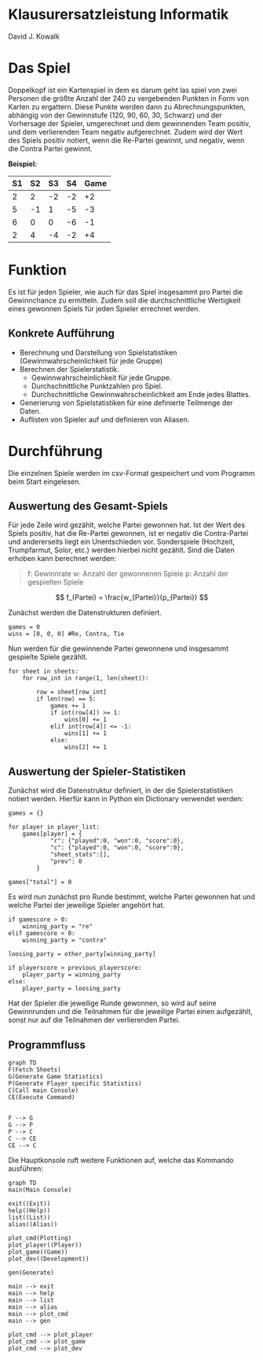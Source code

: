 ﻿# Klausurersatzleistung Informatik
David J. Kowalk

# Das Spiel
Doppelkopf ist ein Kartenspiel in dem es darum geht las spiel von zwei Personen die größte Anzahl der 240 zu vergebenden Punkten in Form von Karten zu ergattern. Diese Punkte werden dann zu Abrechnungspunkten, abhängig von der Gewinnstufe (120, 90, 60, 30, Schwarz) und der Vorhersage der Spieler, umgerechnet und dem gewinnenden Team positiv, und dem verlierenden Team negativ aufgerechnet. Zudem wird der Wert des Spiels positiv notiert, wenn die Re-Partei gewinnt, und negativ, wenn die Contra Partei gewinnt.

**Beispiel:**

|S1|S2|S3|S4|Game
|--|--|--|--|--|
|2 | 2|-2|-2|+2|
|5 |-1| 1|-5|-3|
|6 | 0| 0|-6|-1|
|2 | 4|-4|-2|+4|


# Funktion
Es ist für jeden Spieler, wie auch für das Spiel insgesammt pro Partei die Gewinnchance zu ermitteln. Zudem soll die durchschnittliche Wertigkeit eines gewonnen Spiels für jeden Spieler errechnet werden.

## Konkrete Aufführung
- Berechnung und Darstellung von Spielstatistiken (Gewinnwahrscheinlichkeit für jede Gruppe)
- Berechnen der Spielerstatistik.
	- Gewinnwahrscheinlichkeit für jede Gruppe.
	- Durchschnittliche Punktzahlen pro Spiel.
	- Durchschnittliche Gewinnwahrscheinlichkeit am Ende jedes Blattes.
- Generierung von Spielstatistiken für eine definierte Teilmenge der Daten.
- Auflisten von Spieler auf und definieren von Aliasen.



# Durchführung

Die einzelnen Spiele werden im csv-Format gespeichert und vom Programm beim Start eingelesen.

## Auswertung des Gesamt-Spiels
Für jede Zeile wird gezählt, welche Partei gewonnen hat. Ist der Wert des Spiels positiv, hat die Re-Partei gewonnen, ist er negativ die Contra-Partei und andererseits liegt ein Unentschieden vor. Sonderspiele (Hochzeit, Trumpfarmut, Solor, etc.) werden hierbei nicht gezählt. Sind die Daten erhoben kann berechnet werden:

> f: Gewinnrate 
> w: Anzahl der gewonnenen Spiele
> p: Anzahl der gespielten Spiele

$$
f_{Partei} = \frac{w_{Partei}}{p_{Partei}}
$$

Zunächst werden die Datenstrukturen definiert.
```
games = 0
wins = [0, 0, 0] #Re, Contra, Tie
```
Nun werden für die gewinnende Partei gewonnene und insgesammt gespielte Spiele gezählt.
```
for sheet in sheets:
    for row_int in range(1, len(sheet)):
    
        row = sheet[row_int]
        if len(row) == 5:
            games += 1
            if int(row[4]) >= 1:
                wins[0] += 1
            elif int(row[4]) <= -1:
                wins[1] += 1
            else:
                wins[2] += 1
```

## Auswertung der Spieler-Statistiken
Zunächst wird die Datenstruktur definiert, in der die Spielerstatistiken notiert werden. Hierfür kann in Python ein Dictionary verwendet werden:
```
games = {}

for player in player_list:
    games[player] = {
            "r": {"played":0, "won":0, "score":0},
            "c": {"played":0, "won":0, "score":0},
            "sheet_stats":[],
            "prev": 0
        }

games["total"] = 0
```

Es wird nun zunächst pro Runde bestimmt, welche Partei gewonnen hat und welche Partei der jeweilige Spieler angehört hat.

```
if gamescore > 0:
	winning_party = "re"
elif gamescore < 0:
	winning_party = "contra"

loosing_party = other_party[winning_party]

if playerscore > previous_playerscore:
	player_party = winning_party
else:
	player_party = loosing_party
``` 

Hat der Spieler die jeweilige Runde gewonnen, so wird auf seine Gewinnrunden und die Teilnahmen für die jeweilige Partei einen aufgezählt, sonst nur auf die Teilnahmen der verlierenden Partei.

## Programmfluss
```mermaid
graph TD
F(Fetch Sheets)
G(Generate Game Statistics)
P(Generate Player specific Statistics)
C(Call main Console)
CE(Execute Command)


F --> G
G --> P
P --> C
C --> CE
CE --> C
```
Die Hauptkonsole ruft weitere Funktionen auf, welche das Kommando ausführen:
```mermaid
graph TD
main(Main Console)

exit((Exit))
help((Help))
list((List))
alias((Alias))

plot_cmd(Plotting)
plot_player((Player))
plot_game((Game))
plot_dev((Development))

gen(Generate)

main --> exit
main --> help
main --> list
main --> alias
main --> plot_cmd
main --> gen

plot_cmd --> plot_player
plot_cmd --> plot_game
plot_cmd --> plot_dev
```
